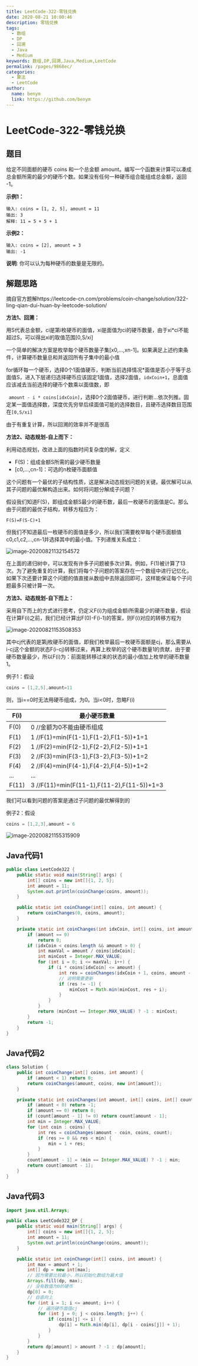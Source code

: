 ```yaml
---
title: LeetCode-322-零钱兑换
date: 2020-08-21 10:00:46
description: 零钱兑换
tags: 
  - 数组
  - DP
  - 回溯
  - Java
  - Medium
keywords: 数组,DP,回溯,Java,Medium,LeetCode
permalink: /pages/9868ec/
categories: 
  - 算法
  - LeetCode
author: 
  name: benym
  link: https://github.com/benym
---
```


# LeetCode-322-零钱兑换

## 题目

给定不同面额的硬币 coins 和一个总金额 amount。编写一个函数来计算可以凑成总金额所需的最少的硬币个数。如果没有任何一种硬币组合能组成总金额，返回 -1。



**示例1：**

```
输入: coins = [1, 2, 5], amount = 11
输出: 3 
解释: 11 = 5 + 5 + 1
```

**示例2：**

```
输入: coins = [2], amount = 3
输出: -1
```

**说明**:
你可以认为每种硬币的数量是无限的。

## 解题思路

摘自官方题解https://leetcode-cn.com/problems/coin-change/solution/322-ling-qian-dui-huan-by-leetcode-solution/

**方法1、回溯：**

用S代表总金额，ci是第i枚硬币的面值，xi是面值为ci的硬币数量，由于xi*ci不能超过S，可以得出xi的取值范围[0,S/xi]

一个简单的解决方案是枚举每个硬币数量子集[x0,...,xn-1]。如果满足上述约束条件，计算硬币数量总和并返回所有子集中的最小值

for循环每一个硬币，选择0个1面值硬币，判断当前选择情况*面值是否小于等于总面值S，进入下层递归选择硬币应该固定1面值，选择2面值，`idxCoin+1`，总面值应该减去当前选择的硬币个数乘以面值数，即

` amount - i * coins[idxCoin]`，选择0个2面值硬币，进行判断...依次列推。固定某一面值选择数，深度优先穷举后续面值可能的选择数目，且硬币选择数目范围在`[0,S/xi]`

由于有重复计算，所以回溯的效率并不是很高

**方法2、动态规划-自上而下：**

利用动态规划，改进上面的指数时间复杂度的解，定义

- F(S)：组成金额S所需的最少硬币数量
- [c0,...,cn-1]：可选的n枚硬币面额值

这个问题有一个最优的子结构性质，这是解决动态规划问题的关键。最优解可以从其子问题的最优解构造出来。如何将问题分解成子问题？

假设我们知道F(S)，即组成金额S最少的硬币数，最后一枚硬币的面值是C。那么由于问题的最优子结构，转移方程应为：

`F(S)=F(S-C)+1`

但我们不知道最后一枚硬币的面值是多少，所以我们需要枚举每个硬币面额值c0,c1,c2,...,cn-1并选择其中的最小值。下列递推关系成立：

![image-20200821132154572](https://image-1-1257237419.cos.ap-chongqing.myqcloud.com/img/image-20200821132154572.png)

在上面的递归树中，可以发现有许多子问题被多次计算。例如，F(1)被计算了13次。为了避免重复的计算，我们将每个子问题的答案存在一个数组中进行记忆化，如果下次还要计算这个问题的值直接从数组中去除返回即可，这样能保证每个子问题最多只被计算一次。

**方法3、动态规划-自下而上：**

采用自下而上的方式进行思考，仍定义F(i)为组成金额i所需最少的硬币数量，假设在计算F(i)之前，我们已经计算出F(0)-F(i-1)的答案，则F(i)对应的转移方程为

![image-20200821153508353](https://image-1-1257237419.cos.ap-chongqing.myqcloud.com/img/image-20200821153508353.png)

其中cj代表的是第j枚硬币的面值，即我们枚举最后一枚硬币面额是cj，那么需要从i-cj这个金额的状态F(i-cj)转移过来，再算上枚举的这个硬币数量1的贡献，由于要硬币数量最少，所以F(i)为：前面能转移过来的状态的最小值加上枚举的硬币数量1。

例子1：假设

```java
coins = [1,2,5],amount=11
```

则，当i==0时无法用硬币组成，为0。当i<0时，忽略F(i)

| F(i)  | 最小硬币数量                               |
| ----- | ------------------------------------------ |
| F(0)  | 0 //金额为0不能由硬币组成                  |
| F(1)  | 1 //F(1)=min(F(1-1),F(1-2),F(1-5))+1=1     |
| F(2)  | 1 //F(2)=min(F(2-1),F(2-2),F(2-5))+1=1     |
| F(3)  | 2 //F(3)=min(F(3-1),F(3-2),F(3-5))+1=2     |
| F(4)  | 2 //F(4)=min(F(4-1),F(4-2),F(4-5))+1=2     |
| ...   | ...                                        |
| F(11) | 3 //F(11)=min(F(11-1),F(11-2),F(11-5))+1=3 |

我们可以看到问题的答案是通过子问题的最优解得到的

例子2：假设

```java
coins = [1,2,3],amount = 6
```

![image-20200821155315909](https://image-1-1257237419.cos.ap-chongqing.myqcloud.com/img/image-20200821155315909.png)

## Java代码1

```java
public class LeetCode322 {
    public static void main(String[] args) {
        int[] coins = new int[]{1, 2, 5};
        int amount = 11;
        System.out.println(coinChange(coins, amount));
    }

    public static int coinChange(int[] coins, int amount) {
        return coinChanges(0, coins, amount);
    }

    private static int coinChanges(int idxCoin, int[] coins, int amount) {
        if (amount == 0)
            return 0;
        if (idxCoin < coins.length && amount > 0) {
            int maxVal = amount / coins[idxCoin];
            int minCost = Integer.MAX_VALUE;
            for (int i = 0; i <= maxVal; i++) {
                if (i * coins[idxCoin] <= amount) {
                    int res = coinChanges(idxCoin + 1, coins, amount - i * coins[idxCoin]);
                    // 说明需要更新
                    if (res != -1) {
                        minCost = Math.min(minCost, res + i);
                    }
                }
            }
            return (minCost == Integer.MAX_VALUE) ? -1 : minCost;
        }
        return -1;
    }
}

```
## Java代码2

```java
class Solution {
    public int coinChange(int[] coins, int amount) {
        if (amount < 1) return 0;
        return coinChanges(amount, coins, new int[amount]);
    }

    private static int coinChanges(int amount, int[] coins, int[] count) {
        if (amount < 0) return -1;
        if (amount == 0) return 0;
        if (count[amount - 1] != 0) return count[amount - 1];
        int min = Integer.MAX_VALUE;
        for (int coin : coins) {
            int res = coinChanges(amount - coin, coins, count);
            if (res >= 0 && res < min) {
                min = 1 + res;
            }
        }
        count[amount - 1] = (min == Integer.MAX_VALUE) ? -1 : min;
        return count[amount - 1];
    }
}
```

## Java代码3

```java
import java.util.Arrays;

public class LeetCode322_DP {
    public static void main(String[] args) {
        int[] coins = new int[]{1, 2, 5};
        int amount = 11;
        System.out.println(coinChange(coins, amount));
    }

    public static int coinChange(int[] coins, int amount) {
        int max = amount + 1;
        int[] dp = new int[max];
        // 因为需要比较最小，所以初始化数组为最大值
        Arrays.fill(dp, max);
        // 没有数值为0的硬币
        dp[0] = 0;
        // 自底向上
        for (int i = 1; i <= amount; i++) {
            // 遍历硬币面值cj
            for (int j = 0; j < coins.length; j++) {
                if (coins[j] <= i) {
                    dp[i] = Math.min(dp[i], dp[i - coins[j]] + 1);
                }
            }
        }
        return dp[amount] > amount ? -1 : dp[amount];
    }
}
```

